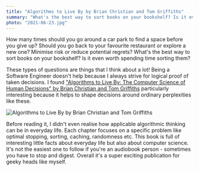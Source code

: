 ```yaml
---
title: "Algorithms to Live By by Brian Christian and Tom Griffiths"
summary: "What's the best way to sort books on your bookshelf? Is it even worth spending time sorting them? These types of questions are things that I think about a lot! Being a Software Engineer doesn't help because I always strive for logical proof of taken decisions."
photo: "2021-06-23.jpg"
---
```


How many times should you go around a car park to find a space before you give up? Should you go back to your favourite restaurant or explore a new one? Minimise risk or reduce potential regrets? What's the best way to sort books on your bookshelf? Is it even worth spending time sorting them?

These types of questions are things that I think about a lot! Being a Software Engineer doesn't help because I always strive for logical proof of taken decisions. I found ["Algorithms to Live By: The Computer Science of Human Decisions" by Brian Christian and Tom Griffiths](https://www.goodreads.com/book/show/25666050-algorithms-to-live-by) particularly interesting because it helps to shape decisions around ordinary perplexities like these.

![Algorithms to Live By by Brian Christian and Tom Griffiths](/photos/2021-06-23-1.jpg)

Before reading it, I didn't even realise how applicable algorithmic thinking can be in everyday life. Each chapter focuses on a specific problem like optimal stopping, sorting, caching, randomness etc. This book is full of interesting little facts about everyday life but also about computer science. It's not the easiest one to follow if you're an audiobook person - sometimes you have to stop and digest. Overall it's a super exciting publication for geeky heads like myself.
